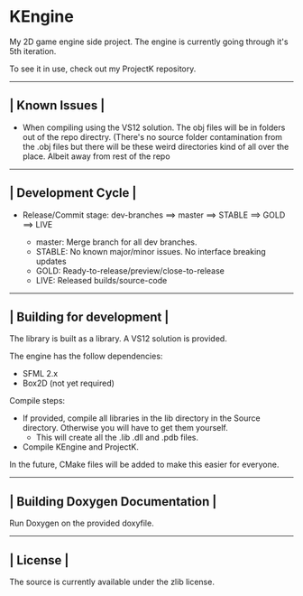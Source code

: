 KEngine
=======

My 2D game engine side project.
The engine is currently going through it's 5th iteration.

To see it in use, check out my ProjectK repository.

----------------
| Known Issues |
----------------
 - When compiling using the VS12 solution. The obj files will be in folders out of the repo directry.
   (There's no source folder contamination from the .obj files but there will be these weird directories kind of all over the place. Albeit away from rest of the repo

---------------------
| Development Cycle |
---------------------
 - Release/Commit stage:
	dev-branches ==> master ==> STABLE ==> GOLD ==> LIVE
	
	- master: Merge branch for all dev branches.
	- STABLE: No known major/minor issues. No interface breaking updates
	- GOLD: Ready-to-release/preview/close-to-release
	- LIVE: Released builds/source-code

----------------------------
| Building for development |
----------------------------
The library is built as a library. A VS12 solution is provided.

The engine has the follow dependencies:
 - SFML 2.x
 - Box2D (not yet required)

Compile steps:
 - If provided, compile all libraries in the lib directory in the Source directory. Otherwise you will have to get them yourself.
   - This will create all the .lib .dll and .pdb files.
 - Compile KEngine and ProjectK.
 
In the future, CMake files will be added to make this easier for everyone.

----------------------------------
| Building Doxygen Documentation |
----------------------------------
Run Doxygen on the provided doxyfile.
 
-----------
| License |
-----------
The source is currently available under the zlib license.